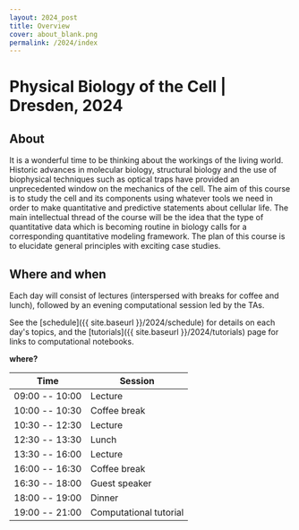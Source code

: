```yaml
---
layout: 2024_post
title: Overview
cover: about_blank.png
permalink: /2024/index
---
```

# Physical Biology of the Cell | Dresden, 2024

<!-- _"So much of science proceeds by telling stories." --- Stephen Jay Gould_ -->

## About
It is a wonderful time to be thinking about the workings of the living world. Historic advances in molecular biology, structural biology and the use of biophysical techniques such as optical traps have provided an unprecedented window on the mechanics of the cell. The aim of this course is to study the cell and its components using whatever tools we need in order to make quantitative and predictive statements about cellular life. The main intellectual thread of the course will be the idea that the type of quantitative data which is becoming routine in biology calls for a corresponding quantitative modeling framework. The plan of this course is to elucidate general principles with exciting case studies.

## Where and when
Each day will consist of lectures (interspersed with breaks for coffee and lunch), followed by an evening computational session led by the TAs.

See the [schedule]({{ site.baseurl }}/2024/schedule) for details on each day's topics, and the [tutorials]({{ site.baseurl }}/2024/tutorials) page for links to computational notebooks.

**where?**

| Time | Session |
| -- | -- |
| 09:00 -- 10:00 | Lecture |
| 10:00 -- 10:30 | Coffee break |
| 10:30 -- 12:30 | Lecture |
| 12:30 -- 13:30 | Lunch |
| 13:30 -- 16:00 | Lecture |
| 16:00 -- 16:30 | Coffee break |
| 16:30 -- 18:00 | Guest speaker |
| 18:00 -- 19:00 | Dinner |
| 19:00 -- 21:00 | Computational tutorial |